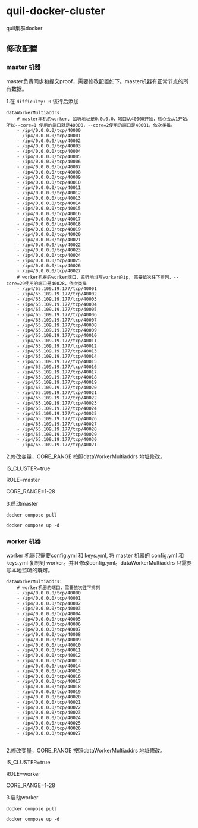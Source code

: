 # quil-docker-cluster
quil集群docker

## 修改配置

### master 机器

master负责同步和提交proof，需要修改配置如下。master机器有正常节点的所有数据。

1.在 `difficulty: 0` 该行后添加

```
dataWorkerMultiaddrs: 
    # master本机的worker, 监听地址是0.0.0.0，端口从40000开始，核心会从1开始，所以--core=1 使用的端口就是40000，--core=2使用的端口是40001，依次类推。
    - /ip4/0.0.0.0/tcp/40000
    - /ip4/0.0.0.0/tcp/40001
    - /ip4/0.0.0.0/tcp/40002
    - /ip4/0.0.0.0/tcp/40003
    - /ip4/0.0.0.0/tcp/40004
    - /ip4/0.0.0.0/tcp/40005
    - /ip4/0.0.0.0/tcp/40006
    - /ip4/0.0.0.0/tcp/40007
    - /ip4/0.0.0.0/tcp/40008
    - /ip4/0.0.0.0/tcp/40009
    - /ip4/0.0.0.0/tcp/40010
    - /ip4/0.0.0.0/tcp/40011
    - /ip4/0.0.0.0/tcp/40012
    - /ip4/0.0.0.0/tcp/40013
    - /ip4/0.0.0.0/tcp/40014
    - /ip4/0.0.0.0/tcp/40015
    - /ip4/0.0.0.0/tcp/40016
    - /ip4/0.0.0.0/tcp/40017
    - /ip4/0.0.0.0/tcp/40018
    - /ip4/0.0.0.0/tcp/40019
    - /ip4/0.0.0.0/tcp/40020
    - /ip4/0.0.0.0/tcp/40021
    - /ip4/0.0.0.0/tcp/40022
    - /ip4/0.0.0.0/tcp/40023
    - /ip4/0.0.0.0/tcp/40024
    - /ip4/0.0.0.0/tcp/40025
    - /ip4/0.0.0.0/tcp/40026
    - /ip4/0.0.0.0/tcp/40027
    # worker机器的worker端口，监听地址写worker的ip, 需要依次往下排列，--core=29使用的端口是40028，依次类推
    - /ip4/65.109.19.177/tcp/40001
    - /ip4/65.109.19.177/tcp/40002
    - /ip4/65.109.19.177/tcp/40003
    - /ip4/65.109.19.177/tcp/40004
    - /ip4/65.109.19.177/tcp/40005
    - /ip4/65.109.19.177/tcp/40006
    - /ip4/65.109.19.177/tcp/40007
    - /ip4/65.109.19.177/tcp/40008
    - /ip4/65.109.19.177/tcp/40009
    - /ip4/65.109.19.177/tcp/40010
    - /ip4/65.109.19.177/tcp/40011
    - /ip4/65.109.19.177/tcp/40012
    - /ip4/65.109.19.177/tcp/40013
    - /ip4/65.109.19.177/tcp/40014
    - /ip4/65.109.19.177/tcp/40015
    - /ip4/65.109.19.177/tcp/40016
    - /ip4/65.109.19.177/tcp/40017
    - /ip4/65.109.19.177/tcp/40018
    - /ip4/65.109.19.177/tcp/40019
    - /ip4/65.109.19.177/tcp/40020
    - /ip4/65.109.19.177/tcp/40021
    - /ip4/65.109.19.177/tcp/40022
    - /ip4/65.109.19.177/tcp/40023
    - /ip4/65.109.19.177/tcp/40024
    - /ip4/65.109.19.177/tcp/40025
    - /ip4/65.109.19.177/tcp/40026
    - /ip4/65.109.19.177/tcp/40027
    - /ip4/65.109.19.177/tcp/40028
    - /ip4/65.109.19.177/tcp/40029
    - /ip4/65.109.19.177/tcp/40030
    - /ip4/65.109.19.177/tcp/40021
```

2.修改变量，CORE_RANGE 按照dataWorkerMultiaddrs 地址修改。

IS_CLUSTER=true

ROLE=master

CORE_RANGE=1-28

3.启动master

`docker compose pull`

`docker compose up -d`

### worker 机器

worker 机器只需要config.yml 和 keys.yml, 将 master 机器的 config.yml 和 keys.yml 复制到 worker。并且修改config.yml。dataWorkerMultiaddrs 只需要写本地监听的既可。

```
dataWorkerMultiaddrs:
    # worker机器的端口，需要依次往下排列
    - /ip4/0.0.0.0/tcp/40000
    - /ip4/0.0.0.0/tcp/40001
    - /ip4/0.0.0.0/tcp/40002
    - /ip4/0.0.0.0/tcp/40003
    - /ip4/0.0.0.0/tcp/40004
    - /ip4/0.0.0.0/tcp/40005
    - /ip4/0.0.0.0/tcp/40006
    - /ip4/0.0.0.0/tcp/40007
    - /ip4/0.0.0.0/tcp/40008
    - /ip4/0.0.0.0/tcp/40009
    - /ip4/0.0.0.0/tcp/40010
    - /ip4/0.0.0.0/tcp/40011
    - /ip4/0.0.0.0/tcp/40012
    - /ip4/0.0.0.0/tcp/40013
    - /ip4/0.0.0.0/tcp/40014
    - /ip4/0.0.0.0/tcp/40015
    - /ip4/0.0.0.0/tcp/40016
    - /ip4/0.0.0.0/tcp/40017
    - /ip4/0.0.0.0/tcp/40018
    - /ip4/0.0.0.0/tcp/40019
    - /ip4/0.0.0.0/tcp/40020
    - /ip4/0.0.0.0/tcp/40021
    - /ip4/0.0.0.0/tcp/40022
    - /ip4/0.0.0.0/tcp/40023
    - /ip4/0.0.0.0/tcp/40024
    - /ip4/0.0.0.0/tcp/40025
    - /ip4/0.0.0.0/tcp/40026
    - /ip4/0.0.0.0/tcp/40027
    
```

2.修改变量，CORE_RANGE 按照dataWorkerMultiaddrs 地址修改。

IS_CLUSTER=true

ROLE=worker

CORE_RANGE=1-28

3.启动worker

`docker compose pull`

`docker compose up -d`
